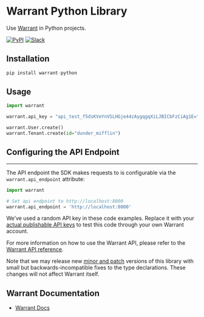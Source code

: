 # Warrant Python Library

Use [Warrant](https://warrant.dev/) in Python projects.

[![PyPI](https://img.shields.io/pypi/v/warrant-python)](https://pypi.org/project/warrant-python/)
[![Slack](https://img.shields.io/badge/slack-join-brightgreen)](https://join.slack.com/t/warrantcommunity/shared_invite/zt-12g84updv-5l1pktJf2bI5WIKN4_~f4w)

## Installation

```python
pip install warrant-python
```

## Usage

```python
import warrant

warrant.api_key = "api_test_f5dsKVeYnVSLHGje44zAygqgqXiLJBICbFzCiAg1E="

warrant.User.create()
warrant.Tenant.create(id="dunder_mifflin")
```

## Configuring the API Endpoint
---
The API endpoint the SDK makes requests to is configurable via the `warrant.api_endpoint` attribute:

```python
import warrant

# Set api endpoint to http://localhost:8000
warrant.api_endpoint = 'http://localhost:8000'
```

We’ve used a random API key in these code examples. Replace it with your
[actual publishable API keys](https://app.warrant.dev) to
test this code through your own Warrant account.

For more information on how to use the Warrant API, please refer to the
[Warrant API reference](https://docs.warrant.dev).

Note that we may release new [minor and patch](https://semver.org/) versions of this library with small but backwards-incompatible fixes to the type declarations. These changes will not affect Warrant itself.

## Warrant Documentation

- [Warrant Docs](https://docs.warrant.dev/)
